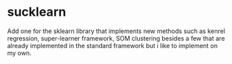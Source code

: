 # sucklearn
Add one for the sklearn library that implements new methods such as kenrel regression, super-learner framework, SOM clustering besides a few that are already implemented in the standard framework but i like to implement on my own.
